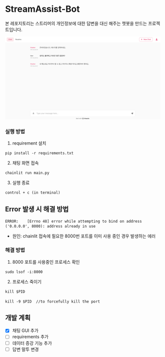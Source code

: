 # StreamAssist-Bot

본 레포지토리는 스트리머의 개인정보에 대한 답변을 대신 해주는 챗봇을 만드는 프로젝트입니다.

![example_image](image/example.png)


### 실행 방법 
1. requirement 설치 

```
pip install -r requirements.txt
```

2. 채팅 화면 접속 
```
chainlit run main.py
```

3. 실행 종료 
```
control + c (in terminal)
```

## Error 발생 시 해결 방법 
```
ERROR:    [Errno 48] error while attempting to bind on address ('0.0.0.0', 8000): address already in use
```

- 원인: chainlit 접속에 필요한 8000번 포트를 이미 사용 중인 경우 발생하는 에러 

### 해결 방법 
1. 8000 포트를 사용중인 프로세스 확인
```
sudo lsof -i:8000
```

2. 프로세스 죽이기 
```
kill $PID

kill -9 $PID  //to forcefully kill the port
```

## 개발 계획 
- [x] 채팅 GUI 추가
- [ ] requirements 추가 
- [ ] 데이터 증강 기능 추가 
- [ ] 답변 말투 변경 

